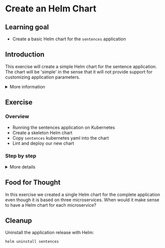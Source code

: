 # Create an Helm Chart

## Learning goal

- Create a basic Helm chart for the `sentences`
  application

## Introduction

This exercise will create a simple Helm chart for
the sentence application. The chart will be
'simple' in the sense that it will not provide
support for customizing application parameters.

<details>
      <summary>More information</summary>

In the `sentences-app/deploy/kubernetes/` folder
we have Kubernetes YAML definitions for the three
microservices that make up the sentence
application (three Deployments and three
Services):

```shell
$ ls -1 sentences-app/deploy/kubernetes/
sentences-age-deployment.yaml
sentences-age-svc.yaml
sentences-deployment.yaml
sentences-name-deployment.yaml
sentences-name-svc.yaml
sentences-svc.yaml
```

</details>

## Exercise

### Overview

- Running the sentences application on Kubernetes
- Create a skeleton Helm chart
- Copy `sentences` kubernetes yaml into the chart
- Lint and deploy our new chart

### Step by step

<details>
      <summary>More details</summary>

**Deploy the sentences application to Kubernetes**

First, let's run the application in bare Kubernetes to see that our YAML is right.

- `kubectl apply -f sentences-app/deploy/kubernetes`

This will create three microservice deployments
with a single POD instance each.

**Test the deployed application**

- `kubectl get pods`

> :bulb: The front-end microservice for the
> sentences application is exposed with a
> Kubernetes service of type `NodePort`.

When all three PODs are in a running state, look
up the actual NodePort used by the frontend
microservice:

- `kubectl get svc sentence`

Output:

```shell
NAME        TYPE       CLUSTER-IP      EXTERNAL-IP   PORT(S)          AGE
sentences   NodePort   10.15.245.208   <none>        8080:30250/TCP   37s
```

In the example above, the relevant NodePort is
`30250`.

- look up an external accessible IP address that
  can be used to access the front-end
  microservice.

- `kubectl get nodes -o wide`

Any of the IP addresses from the
`EXTERNAL-IP`-column can be used.

To request a sentence from the sentences
application, use curl with the external IP address
and `NodePort` found above:

- `curl <EXTERNAL-IP>:<NodePort>`

Output:

```shell
John is 73 years
```

> :bulb: in the above example `NodePort` should be
> changed with your nodeport found above

- Clean up the application deployed with `kubectl delete -f sentences-app/deploy/kubernetes/`

**Create a skeleton Helm chart**

First we create a new directory for our Helm chart, and then use the `helm create` command to create the chart skeleton:

- `mkdir helm-chart`
- `cd helm-chart`
- `helm create sentence-app`

The `helm create` command we just issued created a lot of files that you might want to use when creating a new Helm chart.
We do not need all of those files for the chart we will be creating, therefore we will remove the files we do not need:

- `rm -rf sentence-app/templates/*`
- `echo "" > sentence-app/values.yaml`

This provides us with skeleton chart without any
template files.

**Copy `sentences` kubernetes yaml into the
chart**

Next, we copy the original Kubernetes YAML files
to the template folder:

- `cp -v ../sentences-app/deploy/kubernetes/*.yaml sentence-app/templates/`

That's it - now we have a Helm chart for our
sentences application.

> :bulb: It is a simple Helm chart in the sense
> that it has no configurable values, but it is a
> complete installable chart and it will use the
> correct sentence application Kubernetes YAML
> definitions.

**Lint and deploy our new chart**

Before deploying the chart, we run a static
validation of it:

- `helm lint sentence-app/`

Running this command produces the following output:

```shell
==> Linting sentence-app/
[INFO] Chart.yaml: icon is recommended

1 chart(s) linted, 0 chart(s) failed
```

> :bulb: Normally a chart is fetched from a chart
> registry (like a container registry), however, a
> chart stored locally can also be deployed with
> Helm.

To deploy the chart from the newly created chart
run the following:

```bash
helm install sentences sentence-app/
```

Running this command produces the following output:

```shell
NAME: sentences
LAST DEPLOYED: Wed Apr 21 10:43:55 2021
NAMESPACE: user1
STATUS: deployed
REVISION: 1
TEST SUITE: None
```

To see all the different objects that Helm has
created, use:

```shell
kubectl get pods,services,deployments
```

Expected output:

```shell
NAME                                READY   STATUS    RESTARTS   AGE
pod/sentence-age-78fc854dd5-w9gdq   1/1     Running   0          64s
pod/sentence-name-ff4c584b9-txp5n   1/1     Running   0          64s
pod/sentences-746cc46db8-khp85      1/1     Running   0          64s

NAME               TYPE        CLUSTER-IP       EXTERNAL-IP   PORT(S)          AGE
service/age        ClusterIP   10.191.240.60    <none>        8080/TCP         66s
service/name       ClusterIP   10.191.251.238   <none>        8080/TCP         66s
service/sentence   NodePort    10.191.245.72    <none>        8080:32665/TCP   66s

NAME                            READY   UP-TO-DATE   AVAILABLE   AGE
deployment.apps/sentence-age    1/1     1            1           66s
deployment.apps/sentence-name   1/1     1            1           66s
deployment.apps/sentences       1/1     1            1           66s
```

To see the applications installed with Helm use
the `helm ls` operation:

```shell
helm ls
```

expected output:

```shell
NAME            NAMESPACE       REVISION        UPDATED                                 STATUS         CHART                    APP VERSION
sentences       user1           1               2021-04-21 10:43:55.789048706 +0000 UTC deployed       sentence-app-0.1.0       1.16.0
```

To see the Kubernetes YAML which Helm used to
install the application use the `helm get`
operation:

```shell
helm get all sentences
```

In our case this will be identical to the YAML
files we copied previously since we haven't
provided any means of customizing the application
installation.

Try to reach it again like we did with the raw kubernetes objects application to begin with.

- Note down the NodePort from the service `kubectl get svc`

Look up an external accessible IP address that can be used to access the front-end microservice.

- `kubectl get nodes -o wide`

Any of the IP addresses from the `EXTERNAL-IP`-column can be used.

- `curl <EXTERNAL-IP>:<NodePort>` and see that your application is running once again.

Output:

```shell
John is 47 years
```

</details>

## Food for Thought

In this exercise we created a single Helm chart
for the complete application even though it is based
on three microservices. When would it make sense
to have a Helm chart for each microservice?

## Cleanup

Uninstall the application release with Helm:

```shell
helm uninstall sentences
```

